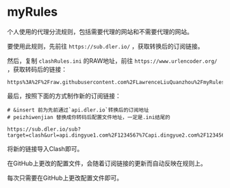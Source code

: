 # myRules

个人使用的代理分流规则，包括需要代理的网站和不需要代理的网站。

要使用此规则，先前往 `https://sub.dler.io/` ，获取转换后的订阅链接。

然后，复制 `clashRules.ini` 的RAW地址，前往 `https://www.urlencoder.org/` ，获取转码后的链接：

```Shell
https%3A%2F%2Fraw.githubusercontent.com%2FLawrenceLiuQuanzhou%2FmyRules%2Fmain%2FclashRules.ini
```

最后，按照下面的方式制作新的订阅链接：

```Shell
# &insert 前为先前通过`api.dler.io`转换后的订阅地址
# peizhiwenjian 替换成你转码后配置文件地址，一定是.ini结尾的

https://sub.dler.io/sub?target=clash&url=api.dingyue1.com%2F1234567%7Capi.dingyue2.com%2F1234567%7Capi.wangiyihun.com%2Fblabla&insert=false&config=peizhiwenjian&emoji=true&list=false&udp=false&tfo=false&scv=false&fdn=false&sort=false
```

将新的链接导入Clash即可。

在GitHub上更改的配置文件，会随着订阅链接的更新而自动反映在规则上。

每次只需要在GitHub上更改配置文件即可。

